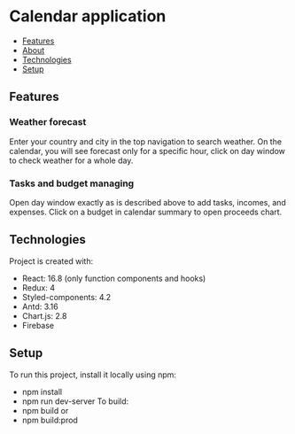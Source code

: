 # Calendar application
* [Features](#features)
* [About](#about)
* [Technologies](#technologies)
* [Setup](#setup)

## Features
### Weather forecast
Enter your country and city in the top navigation to search weather. On the calendar, you will
see forecast only for a specific hour, click on day window to check weather for a whole day.

### Tasks and budget managing
Open day window exactly as is described above to add tasks, incomes, and expenses. Click on a
budget in calendar summary to open proceeds chart.

## Technologies
Project is created with:
* React: 16.8 (only function components and hooks)
* Redux: 4
* Styled-components: 4.2
* Antd: 3.16
* Chart.js: 2.8
* Firebase
	
## Setup
To run this project, install it locally using npm:
* npm install
* npm run dev-server
To build:
* npm build
or
* npm build:prod
